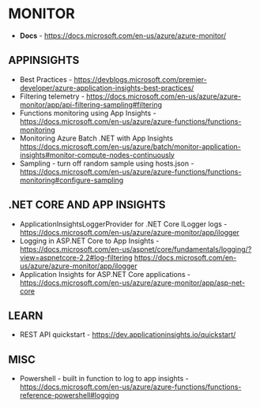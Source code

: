 # MONITOR

* **Docs** - https://docs.microsoft.com/en-us/azure/azure-monitor/

## APPINSIGHTS

* Best Practices - https://devblogs.microsoft.com/premier-developer/azure-application-insights-best-practices/
* Filtering telemetry - https://docs.microsoft.com/en-us/azure/azure-monitor/app/api-filtering-sampling#filtering
* Functions monitoring using App Insights - https://docs.microsoft.com/en-us/azure/azure-functions/functions-monitoring
* Monitoring Azure Batch .NET with App Insights <https://docs.microsoft.com/en-us/azure/batch/monitor-application-insights#monitor-compute-nodes-continuously>
* Sampling - turn off random sample using hosts.json - https://docs.microsoft.com/en-us/azure/azure-functions/functions-monitoring#configure-sampling

## .NET CORE AND APP INSIGHTS

* ApplicationInsightsLoggerProvider for .NET Core ILogger logs - https://docs.microsoft.com/en-us/azure/azure-monitor/app/ilogger
* Logging in ASP.NET Core to App Insights - https://docs.microsoft.com/en-us/aspnet/core/fundamentals/logging/?view=aspnetcore-2.2#log-filtering
https://docs.microsoft.com/en-us/azure/azure-monitor/app/ilogger
* Application Insights for ASP.NET Core applications - https://docs.microsoft.com/en-us/azure/azure-monitor/app/asp-net-core

## LEARN

* REST API quickstart - https://dev.applicationinsights.io/quickstart/

## MISC

* Powershell - built in function to log to app insights - https://docs.microsoft.com/en-us/azure/azure-functions/functions-reference-powershell#logging
